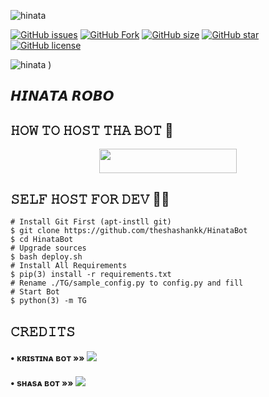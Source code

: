 ![hinata](https://img.shields.io/badge/Hinata%20Is%20Under%20development-blue?style=for-the-badge&logo=telegram)

[![GitHub issues](https://img.shields.io/github/issues/theshashankk/HinataBot?logo=telethon&style=flat-square)](https://github.com/theshashankk/HinataBot/issues)
[![GitHub Fork](https://img.shields.io/github/issues/theshashankk/HinataBot?logo=telethon&style=flat-square)](https://github.com/theshashankk/HinataBot/fork)
[![GitHub size](https://img.shields.io/github/issues/theshashankk/HinataBot?logo=telethon&style=flat-square)](https://github.com/theshashankk/HinataBot/size)
[![GitHub star](https://img.shields.io/github/issues/theshashankk/HinataBot?logo=telethon&style=flat-square)](https://github.com/theshashankk/HinataBot/stars)
[![GitHub license](https://img.shields.io/github/license/theshashankk/HinataBot)](https://github.com/theshashankk/HinataBot/blob/main/LICENSE)

![hinata](https://user-images.githubusercontent.com/78837537/119225314-ad8d5380-bb20-11eb-9dfc-884938cf6f19.jpeg)
)

## 𝙃𝙄𝙉𝘼𝙏𝘼 𝙍𝙊𝘽𝙊

## 𝙷𝙾𝚆 𝚃𝙾 𝙷𝙾𝚂𝚃 𝚃𝙷𝙰 𝙱𝙾𝚃 🤖

<p align="center"><a href="https://heroku.com/deploy?template=https://github.com/theshashankk/HinataBot"> <img src="https://img.shields.io/badge/Deploy%20To%20Heroku-red?style=for-the-badge&logo=heroku" width="220" height="38.45"/></a></p>

## 𝚂𝙴𝙻𝙵 𝙷𝙾𝚂𝚃 𝙵𝙾𝚁 𝙳𝙴𝚅 👨‍💻

```
# Install Git First (apt-instll git)
$ git clone https://github.com/theshashankk/HinataBot
$ cd HinataBot
# Upgrade sources
$ bash deploy.sh
# Install All Requirements 
$ pip(3) install -r requirements.txt
# Rename ./TG/sample_config.py to config.py and fill
# Start Bot 
$ python(3) -m TG
```

## 𝙲𝚁𝙴𝙳𝙸𝚃𝚂 

#### • ᴋʀɪsᴛɪɴᴀ ʙᴏᴛ   »»  <a href="https://github.com/xdipesh/MissKristina" alt="Miss Kristina"> <img src="https://img.shields.io/badge/kristina-800080?logo=github" /></a>

#### • sʜᴀsᴀ ʙᴏᴛ   »»  <a href="https://github.com/Mdnoor786/ShasaBot-1" alt="Telebot"> <img src="https://img.shields.io/badge/Shasa%20bot-800080?logo=github" /></a>
